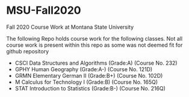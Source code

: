 # MSU-Fall2020

Fall 2020 Course Work at Montana State University

The following Repo holds course work for the following classes. Not all course work is present within this repo as some was not deemed fit for github repository


- CSCI  Data Structures and Algorithms	(Grade:A)	(Course No. 232)
- GPHY  Human Geography	(Grade:A-)	(Course No. 121D)
- GRMN  Elementary German II	(Grade:B+)	(Course No. 102D)
- M     Calculus for Technology I	(Grade:B)	(Course No. 165Q)
- STAT  Introduction to Statistics	(Grade:B-)	(Course No. 216Q)
